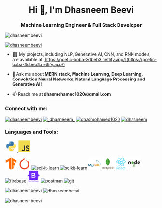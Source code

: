 <h1 align="center">Hi 👋, I'm Dhasneem Beevi</h1>
<h3 align="center">Machine Learning Engineer & Full Stack Developer</h3>

<p align="left"> <img src="https://komarev.com/ghpvc/?username=dhasneembeevi&label=Profile%20views&color=0e75b6&style=flat" alt="dhasneembeevi" /> </p>

<p align="left"> <a href="https://github.com/ryo-ma/github-profile-trophy"><img src="https://github-profile-trophy.vercel.app/?username=dhasneembeevi" alt="dhasneembeevi" /></a> </p>

- 👨‍💻 My projects, including NLP, Generative AI, CNN, and RNN models, are available at [https://poetic-boba-3dbeb3.netlify.app/](https://poetic-boba-3dbeb3.netlify.app/)

- 💬 Ask me about **MERN stack, Machine Learning, Deep Learning, Convolution Neural Networks, Natural Language Processing and Generative AI!**

- 📫 Reach me at **dhasmohamed1020@gmail.com**

<h3 align="left">Connect with me:</h3>
<p align="left">
<a href="https://linkedin.com/in/dhasneembeevi" target="blank"><img align="center" src="https://raw.githubusercontent.com/rahuldkjain/github-profile-readme-generator/master/src/images/icons/Social/linked-in-alt.svg" alt="dhasneembeevi" height="30" width="40" /></a>
<a href="https://instagram.com/_dhasneeem_" target="blank"><img align="center" src="https://raw.githubusercontent.com/rahuldkjain/github-profile-readme-generator/master/src/images/icons/Social/instagram.svg" alt="_dhasneeem_" height="30" width="40" /></a>
<a href="https://www.hackerrank.com/dhasmohamed1020" target="blank"><img align="center" src="https://raw.githubusercontent.com/rahuldkjain/github-profile-readme-generator/master/src/images/icons/Social/hackerrank.svg" alt="dhasmohamed1020" height="30" width="40" /></a>
<a href="https://www.leetcode.com/dhasneem" target="blank"><img align="center" src="https://raw.githubusercontent.com/rahuldkjain/github-profile-readme-generator/master/src/images/icons/Social/leet-code.svg" alt="dhasneem" height="30" width="40" /></a>
</p>

<h3 align="left">Languages and Tools:</h3>
<p align="left">

  <a href="https://www.python.org" target="_blank" rel="noreferrer"> <img src="https://raw.githubusercontent.com/devicons/devicon/master/icons/python/python-original.svg" alt="python" width="40" height="40"/> 
</a> 
  <a href="https://developer.mozilla.org/en-US/docs/Web/JavaScript" target="_blank" rel="noreferrer"> <img src="https://raw.githubusercontent.com/devicons/devicon/master/icons/javascript/javascript-original.svg" alt="javascript" width="40" height="40"/> </a>

  <a href="https://www.tensorflow.org/" target="_blank" rel="noreferrer"> <img src="https://raw.githubusercontent.com/devicons/devicon/master/icons/tensorflow/tensorflow-original.svg" alt="tensorflow" width="40" height="40"/> </a>
  <a href="https://pytorch.org/" target="_blank" rel="noreferrer"> <img src="https://raw.githubusercontent.com/devicons/devicon/master/icons/pytorch/pytorch-original.svg" alt="pytorch" width="40" height="40"/> </a>
  <a href="https://scikit-learn.org/" target="_blank" rel="noreferrer"> <img src="https://upload.wikimedia.org/wikipedia/commons/e/e5/Scikit_learn_logo_small.svg" alt="scikit-learn" width="40" height="40"/> </a>
  <a href="https://scikit-learn.org/" target="_blank" rel="noreferrer"> <img src="https://raw.githubusercontent.com/devicons/devicon/master/icons/scikit-learn/scikit-learn-original.svg" alt="scikit-learn" width="40" height="40"/> </a>
  <a href="https://www.mysql.com/" target="_blank" rel="noreferrer"> <img src="https://raw.githubusercontent.com/devicons/devicon/master/icons/mysql/mysql-original-wordmark.svg" alt="mysql" width="40" height="40"/> </a>
  <a href="https://www.mongodb.com/" target="_blank" rel="noreferrer"> <img src="https://raw.githubusercontent.com/devicons/devicon/master/icons/mongodb/mongodb-original-wordmark.svg" alt="mongodb" width="40" height="40"/> </a>
    <a href="https://reactjs.org/" target="_blank" rel="noreferrer"> <img src="https://raw.githubusercontent.com/devicons/devicon/master/icons/react/react-original-wordmark.svg" alt="react" width="40" height="40"/> </a>
  <a href="https://nodejs.org" target="_blank" rel="noreferrer"> <img src="https://raw.githubusercontent.com/devicons/devicon/master/icons/nodejs/nodejs-original-wordmark.svg" alt="nodejs" width="40" height="40"/> </a>
<a href="https://firebase.google.com/" target="_blank" rel="noreferrer"> <img src="https://www.vectorlogo.zone/logos/firebase/firebase-icon.svg" alt="firebase" width="40" height="40"/> </a> 
  <a href="https://getbootstrap.com" target="_blank" rel="noreferrer"> <img src="https://raw.githubusercontent.com/devicons/devicon/master/icons/bootstrap/bootstrap-plain-wordmark.svg" alt="bootstrap" width="40" height="40"/> </a>
  <a href="https://postman.com" target="_blank" rel="noreferrer"> <img src="https://www.vectorlogo.zone/logos/getpostman/getpostman-icon.svg" alt="postman" width="40" height="40"/> </a> 
<a href="https://git-scm.com/" target="_blank" rel="noreferrer"> <img src="https://www.vectorlogo.zone/logos/git-scm/git-scm-icon.svg" alt="git" width="40" height="40"/> </a> 
</p>

<p><img align="left" src="https://github-readme-stats.vercel.app/api/top-langs?username=dhasneembeevi&show_icons=true&locale=en&layout=compact" alt="dhasneembeevi" /></p>

<p>&nbsp;<img align="center" src="https://github-readme-stats.vercel.app/api?username=dhasneembeevi&show_icons=true&locale=en" alt="dhasneembeevi" /></p>

<p><img align="center" src="https://github-readme-streak-stats.herokuapp.com/?user=dhasneembeevi&" alt="dhasneembeevi" /></p>
